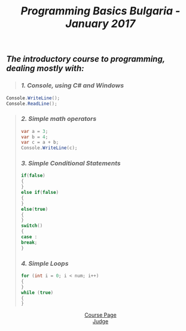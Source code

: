 <h1 align="center"><em>Programming Basics Bulgaria - January 2017</em></h1>
 
<br />

 ## *The introductory course to programming, dealing mostly with:*
>  ### *1. Console, using C# and Windows*
 ```C#
 Console.WriteLine();
 Console.ReadLine();
 ```
> ### *2. Simple math operators*
> ```C#
> var a = 3;
> var b = 4;
> var c = a + b;
> Console.WriteLine(c);
> ```
> ### *3. Simple Conditional Statements*
> ```C#
> if(false)
> {
> }
> else if(false)
> {
> }
> else(true)
> {
> }
> switch()
> {
> case :
> break;
> }
> ```
> ### *4. Simple Loops*
> ```C#
> for (int i = 0; i < num; i++) 
> {
> }
> while (true)
> {
> }
> ```
<p align="center">
<a href="https://softuni.bg/trainings/1560/programming-basics-bulgaria-january-2017">Course Page</a> <br />
<a href="https://judge.softuni.bg/Contests#!/List/ByCategory/37/Programming-Basics-Exercises">Judge</a>
<p>
